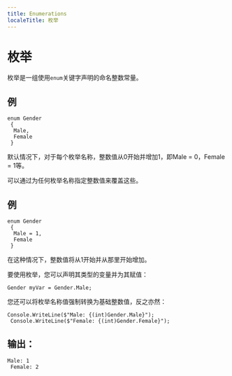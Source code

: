 ```yaml
---
title: Enumerations
localeTitle: 枚举
---
```

# 枚举

枚举是一组使用`enum`关键字声明的命名整数常量。

## 例
```
enum Gender 
 { 
  Male, 
  Female 
 } 
```

默认情况下，对于每个枚举名称，整数值从0开始并增加1，即Male = 0，Female = 1等。

可以通过为任何枚举名称指定整数值来覆盖这些。

## 例
```
enum Gender 
 { 
  Male = 1, 
  Female 
 } 
```

在这种情况下，整数值将从1开始并从那里开始增加。

要使用枚举，您可以声明其类型的变量并为其赋值：

`Gender myVar = Gender.Male;`

您还可以将枚举名称值强制转换为基础整数值，反之亦然：
```
Console.WriteLine($"Male: {(int)Gender.Male}"); 
 Console.WriteLine($"Female: {(int)Gender.Female}"); 
```

## 输出：
```
Male: 1 
 Female: 2 

```